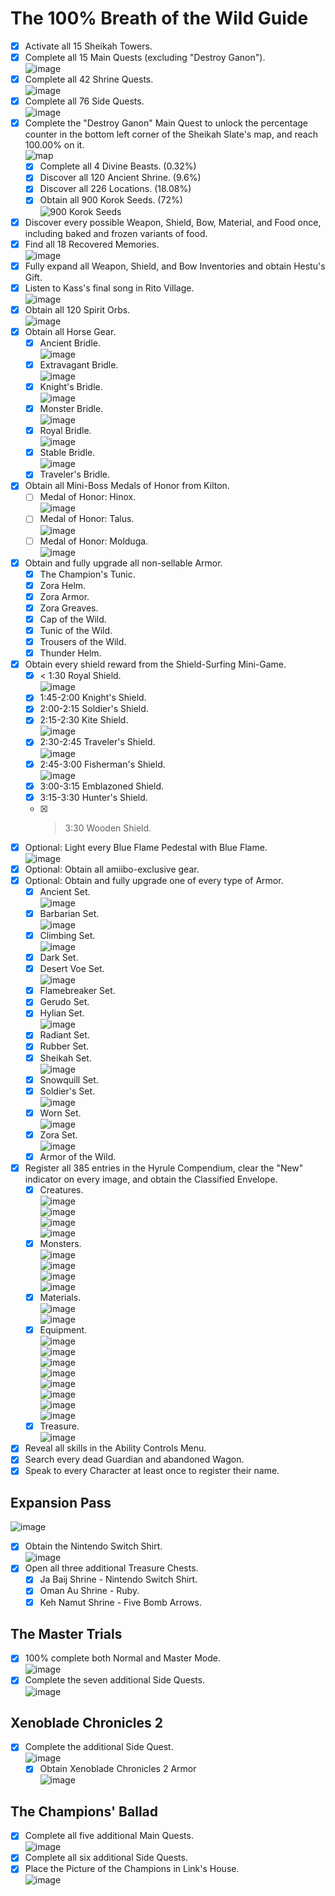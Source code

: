 # The 100% Breath of the Wild Guide

- [x] Activate all 15 Sheikah Towers.
- [x] Complete all 15 Main Quests (excluding "Destroy Ganon").  
![image](https://user-images.githubusercontent.com/33391637/226093730-b85f93fb-7be4-4458-b123-18ca40581d8b.png)
- [x] Complete all 42 Shrine Quests.  
![image](https://user-images.githubusercontent.com/33391637/226093748-49cfa9bf-d5b6-4542-9fdb-f8585e53f841.png)
- [x] Complete all 76 Side Quests.  
![image](https://user-images.githubusercontent.com/33391637/226093779-d78fdb53-0240-4161-be51-3d943cf27680.png)
- [x] Complete the "Destroy Ganon" Main Quest to unlock the percentage counter in the bottom left corner of the Sheikah Slate's map, and reach 100.00% on it.  
![map](https://user-images.githubusercontent.com/33391637/226092972-dd01e283-2d8e-480e-9304-581076881913.png)
    - [x] Complete all 4 Divine Beasts. (0.32%)
    - [x] Discover all 120 Ancient Shrine. (9.6%)
    - [x] Discover all 226 Locations. (18.08%)
    - [x] Obtain all 900 Korok Seeds. (72%)  
    ![900 Korok Seeds](https://user-images.githubusercontent.com/33391637/226094422-74a34b29-3ed9-4db4-8691-3169a0303564.png)
- [x] Discover every possible Weapon, Shield, Bow, Material, and Food once, including baked and frozen variants of food.
- [x] Find all 18 Recovered Memories.  
![image](https://user-images.githubusercontent.com/33391637/226093789-69998580-02e4-435d-820c-96e76003e094.png)
- [x] Fully expand all Weapon, Shield, and Bow Inventories and obtain Hestu's Gift.
- [x] Listen to Kass's final song in Rito Village.  
![image](https://user-images.githubusercontent.com/33391637/226125963-0b279b31-b28e-42a7-be7e-4454c47bdcde.png)
- [x] Obtain all 120 Spirit Orbs.  
![image](https://user-images.githubusercontent.com/33391637/226131118-c18bf582-5825-4335-b373-d3a5241d5e73.png)
- [x] Obtain all Horse Gear.
    - [x] Ancient Bridle.  
    ![image](https://user-images.githubusercontent.com/33391637/226124244-defe4de3-3eda-4247-9e6a-67956382c6cb.png)
    - [x] Extravagant Bridle.  
    ![image](https://user-images.githubusercontent.com/33391637/226120572-188eaa82-b3c9-4dd2-b252-6039e3c3ed3c.png)
    - [x] Knight's Bridle.  
    ![image](https://user-images.githubusercontent.com/33391637/226096901-d17720d7-75e3-4baa-9c0a-daaa63cb4690.png)
    - [x] Monster Bridle.  
    ![image](https://user-images.githubusercontent.com/33391637/226119237-21ae74fe-d0d1-4eb3-acbf-ead40588fe45.png)
    - [x] Royal Bridle.  
    ![image](https://user-images.githubusercontent.com/33391637/226120557-3a053044-f8ae-4717-8243-d3dbc9d441c4.png)
    - [x] Stable Bridle.  
    ![image](https://user-images.githubusercontent.com/33391637/226120487-e72b08cd-148e-4fce-b988-797bc7a36dae.png)
    - [x] Traveler's Bridle.
- [x] Obtain all Mini-Boss Medals of Honor from Kilton.
    - [ ] Medal of Honor: Hinox.  
    ![image](https://user-images.githubusercontent.com/33391637/226124650-c95b450e-8e7e-4bbc-8bb0-45f5ad7f5058.png)
    - [ ] Medal of Honor: Talus.  
    ![image](https://user-images.githubusercontent.com/33391637/226124810-7b9c3904-f9f9-432e-b470-58d35f11c187.png)
    - [ ] Medal of Honor: Molduga.  
    ![image](https://user-images.githubusercontent.com/33391637/226124733-5efb3a27-65e6-43a6-a634-69506c9bd81e.png)

- [x] Obtain and fully upgrade all non-sellable Armor.
    - [x] The Champion's Tunic.
    - [x] Zora Helm.
    - [x] Zora Armor.
    - [x] Zora Greaves.
    - [x] Cap of the Wild.
    - [x] Tunic of the Wild.
    - [x] Trousers of the Wild.
    - [x] Thunder Helm.
- [x] Obtain every shield reward from the Shield-Surfing Mini-Game.
    - [x] < 1:30 Royal Shield.  
    ![image](https://user-images.githubusercontent.com/33391637/226130712-9b523342-bd99-456a-9486-f1b19b60a2ec.png)
    - [x] 1:45-2:00 Knight's Shield.
    - [x] 2:00-2:15 Soldier's Shield.
    - [x] 2:15-2:30	Kite Shield.  
    ![image](https://user-images.githubusercontent.com/33391637/226130729-3a04826f-ddd4-484d-88e4-1c33fdd55b27.png)
    - [x] 2:30-2:45	Traveler's Shield.  
    ![image](https://user-images.githubusercontent.com/33391637/226194673-73a1efb2-d661-46d7-969e-484189c205a6.png)
    - [x] 2:45-3:00	Fisherman's Shield.  
    ![image](https://user-images.githubusercontent.com/33391637/226196487-ec29f739-b523-4f88-ae07-490fd2bfa2d1.png)
    - [x] 3:00-3:15	Emblazoned Shield.
    - [x] 3:15-3:30	Hunter's Shield.
    - [x] > 3:30 Wooden Shield.
- [x] Optional: Light every Blue Flame Pedestal with Blue Flame.  
![image](https://user-images.githubusercontent.com/33391637/226126160-97f1ddd9-75b0-4bf6-a893-36e93729e923.png)
- [x] Optional: Obtain all amiibo-exclusive gear.
- [x] Optional: Obtain and fully upgrade one of every type of Armor.
    - [x] Ancient Set.  
    ![image](https://user-images.githubusercontent.com/33391637/226196616-3a3a4e0c-bf23-453c-a616-4c7a9eea04c8.png)
    - [x] Barbarian Set.  
    ![image](https://user-images.githubusercontent.com/33391637/226196577-5a5a0f22-5681-4976-b452-ace65714ff77.png)
    - [x] Climbing Set.  
    ![image](https://user-images.githubusercontent.com/33391637/226196505-876aab87-45be-4349-bde4-c6d10a4a1985.png)
    - [x] Dark Set.
    - [x] Desert Voe Set.  
    ![image](https://user-images.githubusercontent.com/33391637/226197163-a618c6ee-d9f3-44a0-99e6-207fa23b524a.png)
    - [x] Flamebreaker Set.
    - [x] Gerudo Set.
    - [x] Hylian Set.  
    ![image](https://user-images.githubusercontent.com/33391637/226197302-fd96a5ae-fb64-4dd4-8864-abebd17a5950.png)
    - [x] Radiant Set.
    - [x] Rubber Set.
    - [x] Sheikah Set.  
    ![image](https://user-images.githubusercontent.com/33391637/226197181-2c4a443c-6c2a-420d-a393-ecab9cce3329.png)
    - [x] Snowquill Set.
    - [x] Soldier's Set.  
    ![image](https://user-images.githubusercontent.com/33391637/226197293-769603ba-9003-454a-8ef1-1fa0d800a223.png)
    - [x] Worn Set.  
    ![image](https://user-images.githubusercontent.com/33391637/226197317-86a76ba4-9e6e-4d12-a165-7f4204710c80.png)
    - [x] Zora Set.  
    ![image](https://user-images.githubusercontent.com/33391637/226197170-192b70bc-ffe4-43de-901b-e559a176b3ce.png)
    - [x] Armor of the Wild.
- [x] Register all 385 entries in the Hyrule Compendium, clear the "New" indicator on every image, and obtain the Classified Envelope.
    - [x] Creatures.  
    ![image](https://user-images.githubusercontent.com/33391637/226194945-c928fecc-0f55-4e1f-9508-1b53e0bbe857.png)  
    ![image](https://user-images.githubusercontent.com/33391637/226194950-60a13a34-9dce-4881-871c-449596642a72.png)  
    ![image](https://user-images.githubusercontent.com/33391637/226194959-533dd3aa-85b9-49e7-a50b-d2c87de26e5c.png)  
    ![image](https://user-images.githubusercontent.com/33391637/226194972-aa32c512-2dbc-4d0b-b69c-e25c3456b301.png)
    - [x] Monsters.  
    ![image](https://user-images.githubusercontent.com/33391637/226195124-953056d2-9ee1-4859-86f2-c28b212063a6.png)  
    ![image](https://user-images.githubusercontent.com/33391637/226195132-a3b58876-7ce8-460c-9482-e73dbb30b357.png)  
    ![image](https://user-images.githubusercontent.com/33391637/226195140-567646d8-3ee7-4cf4-8bc9-bb4a68b75b63.png)  
    ![image](https://user-images.githubusercontent.com/33391637/226195143-1b93865e-fcba-4e0b-9095-a718c30c72d7.png)
    - [x] Materials.  
    ![image](https://user-images.githubusercontent.com/33391637/226195226-83200516-b7e3-4023-a347-3a46b8b41b5c.png)  
    ![image](https://user-images.githubusercontent.com/33391637/226195232-598afd00-2576-4ffb-a7e5-29e733b2e874.png)
    - [x] Equipment.  
    ![image](https://user-images.githubusercontent.com/33391637/226195237-307d04e1-79bf-4bde-861e-1ef7f196054e.png)  
    ![image](https://user-images.githubusercontent.com/33391637/226195249-7ff7c00a-3a45-4396-a18a-eceb84f9578e.png)  
    ![image](https://user-images.githubusercontent.com/33391637/226195303-91b262e4-854e-4707-927f-c0e43dd827d2.png)  
    ![image](https://user-images.githubusercontent.com/33391637/226195310-c056378d-895d-4a71-91c9-50b8700dd1a1.png)  
    ![image](https://user-images.githubusercontent.com/33391637/226195317-ac64f83a-4e25-4bb8-88c8-a349ee61d364.png)  
    ![image](https://user-images.githubusercontent.com/33391637/226195324-41dfb065-e5f8-430e-b1aa-2f903c01a801.png)  
    ![image](https://user-images.githubusercontent.com/33391637/226195364-475b362f-5e41-441c-9460-5d947a390e0c.png)  
    ![image](https://user-images.githubusercontent.com/33391637/226195371-28459f4b-947d-4eb8-ab2d-6d38e405b5c4.png)
    - [x] Treasure.  
    ![image](https://user-images.githubusercontent.com/33391637/226195386-0e09a642-1d60-41d9-a35e-69ebdace3307.png)

- [x] Reveal all skills in the Ability Controls Menu.
- [x] Search every dead Guardian and abandoned Wagon.
- [x] Speak to every Character at least once to register their name.

## Expansion Pass

![image](https://user-images.githubusercontent.com/33391637/226095483-6519eba3-4f0e-43c4-b4ff-2f9107f074c8.png)

- [x] Obtain the Nintendo Switch Shirt.  
![image](https://user-images.githubusercontent.com/33391637/226094929-b0fbe677-3684-42da-bef0-113448629a0b.png)
- [x] Open all three additional Treasure Chests.
    - [x] Ja Baij Shrine - Nintendo Switch Shirt.
    - [x] Oman Au Shrine - Ruby.
    - [x] Keh Namut Shrine - Five Bomb Arrows.

## The Master Trials

- [x] 100% complete both Normal and Master Mode.  
![image](https://user-images.githubusercontent.com/33391637/226093804-a0986959-b58a-491f-9aac-b0f4a9052316.png)
- [x] Complete the seven additional Side Quests.  
![image](https://user-images.githubusercontent.com/33391637/226094519-ba331632-fde9-4049-b60a-880d7dabce6c.png)

## Xenoblade Chronicles 2

- [x] Complete the additional Side Quest.  
![image](https://user-images.githubusercontent.com/33391637/226096626-19569e14-11ef-4c6a-abd8-dc2313ed1be9.png)
    - [x] Obtain Xenoblade Chronicles 2 Armor  
    ![image](https://user-images.githubusercontent.com/33391637/226096003-fb1bbfc8-44ee-46cc-b4f5-ac9bced30cf5.png)

## The Champions' Ballad

- [x] Complete all five additional Main Quests.  
![image](https://user-images.githubusercontent.com/33391637/226096618-1c57bdc5-37a8-4ecb-b0a4-360eb822be06.png)
- [x] Complete all six additional Side Quests.  
- [x] Place the Picture of the Champions in Link's House.  
![image](https://user-images.githubusercontent.com/33391637/226096420-72759022-2bd6-4baf-b164-7c3f18a62f57.png)
